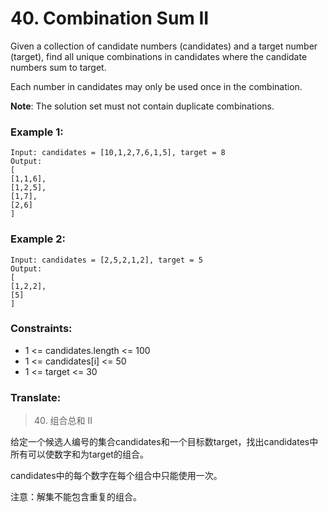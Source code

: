 # 40. Combination Sum II

Given a collection of candidate numbers (candidates) and a target number (target), find all unique combinations in candidates where the candidate numbers sum to target.

Each number in candidates may only be used once in the combination.

**Note**: The solution set must not contain duplicate combinations.


### Example 1:

```
Input: candidates = [10,1,2,7,6,1,5], target = 8
Output: 
[
[1,1,6],
[1,2,5],
[1,7],
[2,6]
]
```

### Example 2:

```
Input: candidates = [2,5,2,1,2], target = 5
Output: 
[
[1,2,2],
[5]
]
```

### Constraints:

* 1 <= candidates.length <= 100
* 1 <= candidates[i] <= 50
* 1 <= target <= 30

### Translate:

> 40. 组合总和 II

给定一个候选人编号的集合candidates和一个目标数target，找出candidates中所有可以使数字和为target的组合。

candidates中的每个数字在每个组合中只能使用一次。

注意：解集不能包含重复的组合。
